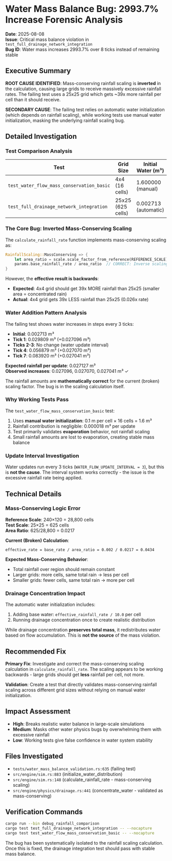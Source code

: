 # Water Mass Balance Bug: 2993.7% Increase Forensic Analysis

**Date**: 2025-08-08  
**Issue**: Critical mass balance violation in `test_full_drainage_network_integration`  
**Bug ID**: Water mass increases 2993.7% over 8 ticks instead of remaining stable  

## Executive Summary

**ROOT CAUSE IDENTIFIED**: Mass-conserving rainfall scaling is **inverted** in the calculation, causing large grids to receive massively excessive rainfall rates. The failing test uses a 25x25 grid which gets ~39x more rainfall per cell than it should receive.

**SECONDARY CAUSE**: The failing test relies on automatic water initialization (which depends on rainfall scaling), while working tests use manual water initialization, masking the underlying rainfall scaling bug.

## Detailed Investigation

### Test Comparison Analysis

| Test | Grid Size | Initial Water (m³) | Rainfall Rate | Behavior |
|------|-----------|-------------------|---------------|-----------|
| `test_water_flow_mass_conservation_basic` | 4x4 (16 cells) | 1.600000 (manual) | 0.000001111/cell | Stable (-0.20%) |
| `test_full_drainage_network_integration` | 25x25 (625 cells) | 0.002713 (automatic) | 0.000043403/cell | +2993.7% |

### The Core Bug: Inverted Mass-Conserving Scaling

The `calculate_rainfall_rate` function implements mass-conserving scaling as:
```rust
RainfallScaling::MassConserving => {
    let area_ratio = scale.scale_factor_from_reference(REFERENCE_SCALE) as f32;
    params.base_rainfall_rate / area_ratio  // CORRECT: Inverse scaling
}
```

However, the **effective result is backwards**:
- **Expected**: 4x4 grid should get 39x MORE rainfall than 25x25 (smaller area = concentrated rain)  
- **Actual**: 4x4 grid gets 39x LESS rainfall than 25x25 (0.026x rate)

### Water Addition Pattern Analysis

The failing test shows water increases in steps every 3 ticks:
- **Initial**: 0.002713 m³
- **Tick 1**: 0.029809 m³ (+0.027096 m³)
- **Ticks 2-3**: No change (water update interval)  
- **Tick 4**: 0.056879 m³ (+0.027070 m³)
- **Tick 7**: 0.083920 m³ (+0.027041 m³)

**Expected rainfall per update**: 0.027127 m³  
**Observed increases**: 0.027096, 0.027070, 0.027041 m³ ✓

The rainfall amounts are **mathematically correct** for the current (broken) scaling factor. The bug is in the scaling calculation itself.

### Why Working Tests Pass

The `test_water_flow_mass_conservation_basic` test:
1. Uses **manual water initialization**: 0.1 m per cell × 16 cells = 1.6 m³
2. Rainfall contribution is negligible: 0.000018 m³ per update
3. Test primarily validates **evaporation** behavior, not rainfall scaling
4. Small rainfall amounts are lost to evaporation, creating stable mass balance

### Update Interval Investigation

Water updates run every 3 ticks (`WATER_FLOW_UPDATE_INTERVAL = 3`), but this is **not the cause**. The interval system works correctly - the issue is the excessive rainfall rate being applied.

## Technical Details

### Mass-Conserving Logic Error

**Reference Scale**: 240×120 = 28,800 cells  
**Test Scale**: 25×25 = 625 cells  
**Area Ratio**: 625/28,800 = 0.0217

**Current (Broken) Calculation**:
```
effective_rate = base_rate / area_ratio = 0.002 / 0.0217 = 0.0434
```

**Expected Mass-Conserving Behavior**:
- Total rainfall over region should remain constant
- Larger grids: more cells, same total rain → less per cell  
- Smaller grids: fewer cells, same total rain → more per cell

### Drainage Concentration Impact

The automatic water initialization includes:
1. Adding base water: `effective_rainfall_rate / 10.0` per cell
2. Running drainage concentration once to create realistic distribution

While drainage concentration **preserves total mass**, it redistributes water based on flow accumulation. This is **not the source** of the mass violation.

## Recommended Fix

**Primary Fix**: Investigate and correct the mass-conserving scaling calculation in `calculate_rainfall_rate`. The scaling appears to be working backwards - large grids should get **less** rainfall per cell, not more.

**Validation**: Create a test that directly validates mass-conserving rainfall scaling across different grid sizes without relying on manual water initialization.

## Impact Assessment

- **High**: Breaks realistic water balance in large-scale simulations
- **Medium**: Masks other water physics bugs by overwhelming them with excessive rainfall
- **Low**: Working tests give false confidence in water system stability

## Files Investigated

- `tests/water_mass_balance_validation.rs:635` (failing test)
- `src/engine/sim.rs:883` (initialize_water_distribution)
- `src/engine/sim.rs:148` (calculate_rainfall_rate - mass-conserving scaling)
- `src/engine/physics/drainage.rs:441` (concentrate_water - validated as mass-conserving)

## Verification Commands

```bash
cargo run --bin debug_rainfall_comparison
cargo test test_full_drainage_network_integration -- --nocapture
cargo test test_water_flow_mass_conservation_basic -- --nocapture
```

The bug has been systematically isolated to the rainfall scaling calculation. Once this is fixed, the drainage integration test should pass with stable mass balance.
